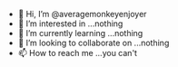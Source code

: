 - 👋 Hi, I’m @averagemonkeyenjoyer
- 👀 I’m interested in ...nothing 
- 🌱 I’m currently learning ...nothing 
- 💞️ I’m looking to collaborate on ...nothing
- 📫 How to reach me ...you can't

<!---
averagemonkeyenjoyer/averagemonkeyenjoyer is a ✨ special ✨ repository because its `README.md` (this file) appears on your GitHub profile.
You can click the Preview link to take a look at your changes.
--->
